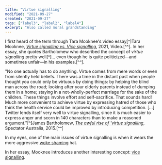 ```yaml
---
title: "Virtue signalling"
modified: "2021-09-27"
created: "2021-09-27"
tags: ["label3", "label2", "label4"]
excerpt: "Also called moral grandstanding"
---
```


I first heard of the term through Tara Mooknee's video essay[^]Tara Mooknee, _[Virtue signalling vs. Vice signalling](https://www.youtube.com/watch?v=JlQuH7c01Dc)_, 2021, Video.[^^]. In her essay, she quotes Bartholomew who described the concept of _virtue signalling_ pretty well[^]... even though he is quite politicized—and sometimes unfair—in his examples.[^^].

"No one actually has to do anything. Virtue comes from mere words or even from silently held beliefs. There was a time in the distant past when people thought you could only be virtuous by doing things: by helping the blind man across the road; looking after your elderly parents instead of dumping them in a home; staying in a not-wholly-perfect marriage for the sake of the children. These things involve effort and self-sacrifice. That sounds hard! Much more convenient to achieve virtue by expressing hatred of those who think the health service could be improved by introducing competition. [...] Twitter lends itself very well to virtue signalling, since it is much easier to express anger and scorn in 140 characters than to make a reasoned argument."[^]James Bartholomew, _[The awful rise of 'virtue signalling](https://www.spectator.com.au/2015/04/hating-the-daily-mail-is-a-substitute-for-doing-good/)_, Spectator Australia, 2015.[^^]

In my eyes, one of the main issues of virtue signalling is when it wears the more aggressive [woke shaming](woke-shaming) hat.

In her essay, Mooknee introduces another interesting concept: [vice signalling](vice-signalling).

